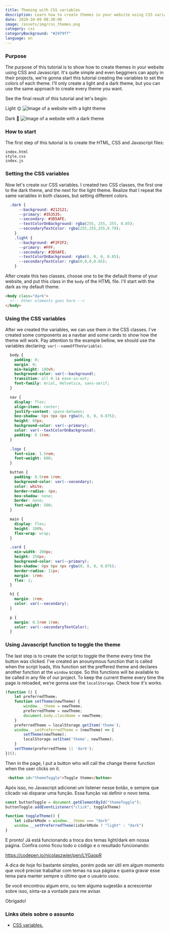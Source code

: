 ```yaml
---
title: Theming with CSS variables
description: Learn how to create themes in your website using CSS variables and Javascript.
date: 2020-10-09 08:30:00
image: /assets/img/css_themes.png
category: css
categoryBackground: "#2979ff"
language: en
---
```

### Purpose

The purpose of this tutorial is to show how to create themes in your website using CSS and Javascript. It's quite simple and even begginers can apply in their projects, we're gonna start this tutorial creating the variables to set the colors of each theme. I'll only create a light and a dark theme, but you can use the same approach to create every theme you want.

See the final result of this tutorial and let's begin:

Light 🌞
![Image of a website with a light theme](/assets/img/light_theme.png)

Dark 🌚
![Image of a website with a dark theme](/assets/img/dark_theme.png)

### How to start

The first step of this tutorial is to create the HTML, CSS and Javascript files:

```
index.html
style.css
index.js
```

### Setting the CSS variables

Now let's create our CSS variables. I created two CSS classes, the first one to the dark theme, and the next for the light theme. Realize that I repeat the same variables in both classes, but setting different colors. 

```CSS
  .dark {
      --background: #212121;
      --primary: #353535;
      --secondary: #3D5AFE;
      --textColorOnBackground: rgba(255, 255, 255, 0.85);
      --secondaryTextColor: rgba(255,255,255,0.70);
    }
    .light {
      --background: #F2F2F2;
      --primary: #FFF;
      --secondary: #3D5AFE;
      --textColorOnBackground: rgba(0, 0, 0, 0.85);
      --secondaryTextColor: rgba(0,0,0,0.65);
    }
```

After create this two classes, choose one to be the default theme of your website, and put this class in the ```body``` of the HTML file. I'll start with the dark as my default theme.

```HTML
<body class="dark">
  <!-- Other elements goes here -->
</body>
```

### Using the CSS variables

After we created the variables, we can use them in the CSS classes. I've created some components as a navbar and some cards to show how the theme will work. Pay attention to the example bellow, we should use the variables declaring: `var(--nameOfTheVariable)`.

```CSS
  body {
    padding: 0;
    margin: 0;
    min-height: 100vh;
    background-color: var(--background);
    transition: all 0.1s ease-in-out;
    font-family: Arial, Helvetica, sans-serif;
  }

  nav {
    display: flex;
    align-items: center;
    justify-content: space-between;
    box-shadow: 0px 0px 4px rgba(0, 0, 0, 0.075);
    height: 60px;
    background-color: var(--primary);
    color: var(--textColorOnBackground);
    padding: 0 1rem;
  }

  .logo {
    font-size: 1.5rem;
    font-weight: 600;
  }

  button {
    padding: 0.5rem 1rem;
    background-color: var(--secondary);
    color: white;
    border-radius: 4px;
    box-shadow: none;
    border: none;
    font-weight: 500;
  }

  main {
    display: flex;
    height: 100%;
    flex-wrap: wrap;
  }

  .card {
    min-width: 200px;
    height: 250px;
    background-color: var(--primary);
    box-shadow: 0px 0px 4px rgba(0, 0, 0, 0.075);
    border-radius: 11px;
    margin: 1rem;
    flex: 1;
  }

  h1 {
    margin: 1rem;
    color: var(--secondary);
  }

  p {
    margin: 0.5rem 1rem;
    color: var(--secondaryTextColor);
  }
```

### Using Javascript function to toggle the theme

The last step is to create the script to toggle the theme every time the button was clicked. I've created an anounymous function that is called when the script loads, this function set the preffered theme and declares another function at the `window` scope. So this functions will be available to be called in any file of our project. To keep the current theme every time the page is reloaded, we're gonna use the `localStorage`. Check how it's works.

```Javascript
(function () {
    let preferredTheme;
    function setTheme(newTheme) {
        window.__theme = newTheme;
        preferredTheme = newTheme;
        document.body.className = newTheme;
    }
    preferredTheme = localStorage.getItem('theme');
    window.__setPreferredTheme = (newTheme) => {
        setTheme(newTheme);
        localStorage.setItem('theme', newTheme);
    }
    setTheme(preferredTheme || 'dark');
})();
```

Then in the page, I put a button who will call the change theme function when the user clicks on it.

```HTML
 <button id="themeToggle">Toggle theme</button>
```


Após isso, no Javascript adicionei um listener nesse botão, e sempre que clicado vai disparar uma função. Essa função vai definir o novo tema.

```Javascript
const buttonToggle = document.getElementById("themeToggle");
buttonToggle.addEventListener("click", toggleTheme)

function toggleTheme() {
    let isDarkMode = window.__theme === "dark"
    window.__setPreferredTheme(isDarkMode ? "light" : "dark")
}
```

E pronto! Já está funcionando a troca dos temas light/dark em nossa página. Confira como ficou todo o código e o resultado funcionando:

https://codepen.io/nicolaszwier/pen/LYGaopR

A dica de hoje foi bastante simples, porém pode ser útil em algum momento que você precise trabalhar com temas na sua página e queira gravar esse tema para manter sempre o último que o usuário usou.

Se você encontrou algum erro, ou tem alguma sugestão a acrescentar sobre isso, sinta-se a vontade para me avisar.

Obrigado! 

### Links úteis sobre o assunto

* [CSS variables.](https://developer.mozilla.org/pt-BR/docs/Web/CSS/Using_CSS_custom_properties)
